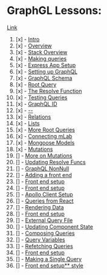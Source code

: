 # GraphGL Lessons:
[Link](https://www.youtube.com/playlist?list=PL4cUxeGkcC9iK6Qhn-QLcXCXPQUov1U7f)
1. [x] - [Intro](./notes/init.md)     
2. [x] - [Overview](./notes/init.md)     
3. [x] - [Stack Overview](./notes/init.md)     
4. [x] - [Making queries](./notes/init.md)     
5. [x] - [Express App Setup](./notes/init.md)     
6. [x] - [Setting up GraphQL](./notes/init.md)     
7. [x] - [GraphQL Schema](./notes/init.md)     
8. [x] - [Root Query](./notes/init.md)     
9. [x] - [The Resolve Function](./notes/init.md)     
10. [x] - [Testing Queries](./notes/init.md)     
11. [x] - [GraphQL ID](./notes/init.md)     
12. [x] - [--](./notes/init.md)     
13. [x] - [Relations]()     
14. [x] - [Lists]()     
15. [x] - [More Root Queries]()     
16. [x] - [Connecting mLab]()     
17. [x] - [Mongoose Models]()     
18. [x] - [Mutations]()     
19. [] - [More on Mutations]()     
20. [] - [Updating Resolve Funcs]()     
21. [] - [GraphQL NonNull]()     
22. [] - [Adding a front end]()     
23. [] - [Front end setup]()     
24. [] - [Front end setup]()     
25. [] - [Apollo Client Setup]()     
26. [] - [Queries from React]()     
27. [] - [Rendering Data]()     
28. [] - [Front end setup]()     
29. [] - [External Query File]()     
30. [] - [Updating Component State]()     
31. [] - [Composing Queries]()     
32. [] - [Query Variables]()     
33. [] - [Refetching Queries]()     
34. [] - [Front end setup]()     
35. [] - [Making a Single Query]()     
36. [] - [Front end setup** style]()     